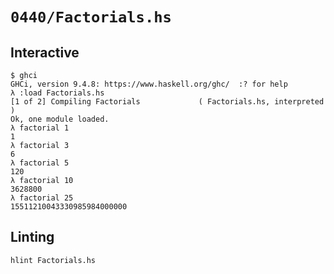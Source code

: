 # `0440/Factorials.hs`

## Interactive

```console
$ ghci
GHCi, version 9.4.8: https://www.haskell.org/ghc/  :? for help
λ :load Factorials.hs
[1 of 2] Compiling Factorials             ( Factorials.hs, interpreted )
Ok, one module loaded.
λ factorial 1
1
λ factorial 3
6
λ factorial 5
120
λ factorial 10
3628800
λ factorial 25
15511210043330985984000000
```

## Linting

```console
hlint Factorials.hs
```
